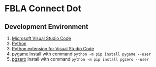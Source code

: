 # FBLA Connect Dot

## Development Environment
1. [Microsoft Visual Studio Code](https://code.visualstudio.com/)
2. [Python](https://www.python.org/downloads/)
3. [Python extension for Visual Studio Code](https://marketplace.visualstudio.com/items?itemName=ms-python.python)
4. [pygame](https://pypi.org/project/pygame/) Install with command `python -m pip install pygame --user`
5. [pgzero](https://pypi.org/project/pgzero/) Install with command `python -m pip install pgzero --user`
